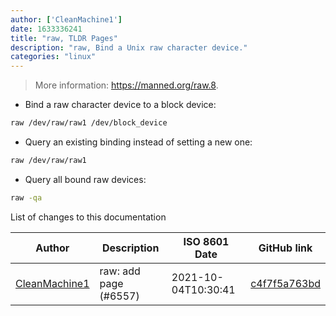 ```yaml
---
author: ['CleanMachine1']
date: 1633336241
title: "raw, TLDR Pages"
description: "raw, Bind a Unix raw character device."
categories: "linux"
---
```

> More information: <https://manned.org/raw.8>.

- Bind a raw character device to a block device:

```bash
raw /dev/raw/raw1 /dev/block_device
```

- Query an existing binding instead of setting a new one:

```bash
raw /dev/raw/raw1
```

- Query all bound raw devices:

```bash
raw -qa
```
List of changes to this documentation


Author | Description | ISO 8601 Date | GitHub link
------|-----|-----|-----
[CleanMachine1](mailto:78213164+CleanMachine1@users.noreply.github.com) | raw: add page (#6557) | 2021-10-04T10:30:41 | [c4f7f5a763bd](https://github.com/tldr-pages/tldr/commit/c4f7f5a763bd49be0f8058e0394962c9cc225684)

